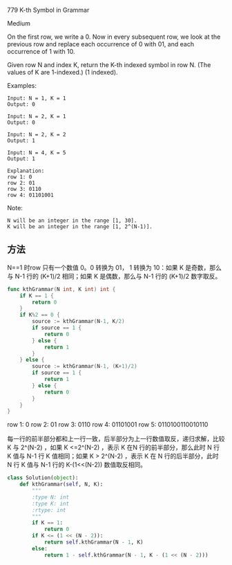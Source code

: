 779 K-th Symbol in Grammar

Medium

On the first row, we write a 0. Now in every subsequent row, we look at the previous row and replace each occurrence of 0 with 01, and each occurrence of 1 with 10.

Given row N and index K, return the K-th indexed symbol in row N. (The values of K are 1-indexed.) (1 indexed).

Examples:

```
Input: N = 1, K = 1
Output: 0

Input: N = 2, K = 1
Output: 0

Input: N = 2, K = 2
Output: 1

Input: N = 4, K = 5
Output: 1

Explanation:
row 1: 0
row 2: 01
row 3: 0110
row 4: 01101001
```


Note:

    N will be an integer in the range [1, 30].  
    K will be an integer in the range [1, 2^(N-1)].



## 方法


N==1 时row 只有一个数值 0。0 转换为 01， 1 转换为 10：如果 K 是奇数，那么与 N-1 行的 (K+1)/2 相同；如果 K 是偶数，那么与 N-1 行的 (K+1)/2 数字取反。


```go
func kthGrammar(N int, K int) int {
    if K == 1 {
		return 0
	}
	if K%2 == 0 {
		source := kthGrammar(N-1, K/2)
		if source == 1 {
			return 0
		} else {
			return 1
		}
	} else {
		source := kthGrammar(N-1, (K+1)/2)
		if source == 1 {
			return 1
		} else {
			return 0
		}
	}
}
```




row 1: 0
row 2: 01
row 3: 0110
row 4: 01101001
row 5: 0110100110010110

每一行的前半部分都和上一行一致，后半部分为上一行数值取反，递归求解，比较 K 与 2^(N-2) ，如果 K <=2^(N-2) ，表示 K 在N 行的前半部分，那么此时 N 行 K 值与 N-1 行 K 值相同；如果 K > 2^(N-2) ，表示 K 在 N 行的后半部分，此时 N 行 K 值与 N-1 行的 K-(1<<(N-2)) 数值取反相同。



```python
class Solution(object):
    def kthGrammar(self, N, K):
        """
        :type N: int
        :type K: int
        :rtype: int
        """
        if K == 1:
            return 0
        if K <= (1 << (N - 2)):
            return self.kthGrammar(N - 1, K)
        else:
            return 1 - self.kthGrammar(N - 1, K - (1 << (N - 2)))
```